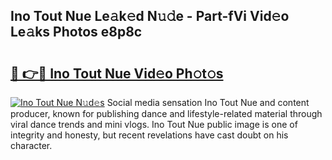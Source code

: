 ## Ino Tout Nue Le𝚊k𝚎d N𝚞𝚍e - Part-fVi Vid𝚎o Le𝚊ks Photos e8p8c

# <h2><a href="http://fb7zf75.evod.top/?m=Ino+Tout+Nue">🔗 👉🔴 Ino Tout Nue Vid𝚎o Ph𝚘t𝚘s</a></h2>

[![Ino Tout Nue N𝚞d𝚎s](https://i.imgur.com/8V9OHl7.gif)](http://fb7zf75.evod.top/?m=Ino+Tout+Nue)
Social media sensation Ino Tout Nue and content producer, known for publishing dance and lifestyle-related material through viral dance trends and mini vlogs. Ino Tout Nue public image is one of integrity and honesty, but recent revelations have cast doubt on his character. 

